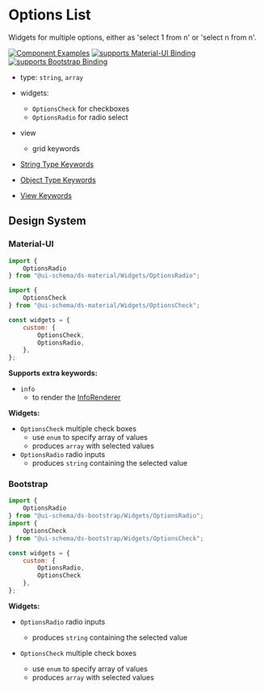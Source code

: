 # Options List

Widgets for multiple options, either as 'select 1 from n' or 'select n from n'.

[![Component Examples](https://img.shields.io/badge/Examples-green?labelColor=1d3d39&color=1a6754&logoColor=ffffff&style=flat-square&logo=plex)](#demo-ui-generator) [![supports Material-UI Binding](https://img.shields.io/badge/Material-green?labelColor=1a237e&color=0d47a1&logoColor=ffffff&style=flat-square&logo=material-ui)](#material-ui) [![supports Bootstrap Binding](https://img.shields.io/badge/Bootstrap-green?labelColor=3C2B57&color=563D7C&logoColor=ffffff&style=flat-square&logo=bootstrap)](#bootstrap)

- type: `string`, `array`
- widgets:
    - `OptionsCheck` for checkboxes
    - `OptionsRadio` for radio select
- view
    - grid keywords

- [String Type Keywords](/docs/schema#type-string)
- [Object Type Keywords](/docs/schema#type-object)
- [View Keywords](/docs/schema#view-keyword)

## Design System

### Material-UI

```js
import {
    OptionsRadio
} from "@ui-schema/ds-material/Widgets/OptionsRadio";

import {
    OptionsCheck
} from "@ui-schema/ds-material/Widgets/OptionsCheck";

const widgets = {
    custom: {
        OptionsCheck,
        OptionsRadio,
    },
};
```

**Supports extra keywords:**

- `info`
    - to render the [InfoRenderer](/docs/ds-material/InfoRenderer)

**Widgets:**

- `OptionsCheck` multiple check boxes
    - use `enum` to specify array of values
    - produces `array` with selected values
- `OptionsRadio` radio inputs
    - produces `string` containing the selected value

### Bootstrap

```js
import {
    OptionsRadio
} from "@ui-schema/ds-bootstrap/Widgets/OptionsRadio";
import {
    OptionsCheck
} from "@ui-schema/ds-bootstrap/Widgets/OptionsCheck";

const widgets = {
    custom: {
        OptionsRadio,
        OptionsCheck
    },
};
```

**Widgets:**

- `OptionsRadio` radio inputs
    - produces `string` containing the selected value

- `OptionsCheck` multiple check boxes
    - use `enum` to specify array of values
    - produces `array` with selected values
